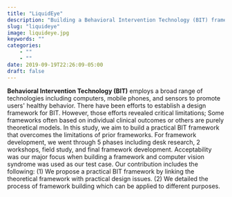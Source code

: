 ```yaml
---
title: "LiquidEye"
description: "Building a Behavioral Intervention Technology (BIT) framework: With an example of LiquidEye application (MacOS)"
slug: "liquideye"
image: liquideye.jpg
keywords: ""
categories: 
    - ""
    - ""
date: 2019-09-19T22:26:09-05:00
draft: false
---
```


**Behavioral Intervention Technology (BIT)** employs a broad range of technologies including computers, mobile phones, and sensors to promote users' healthy behavior. There have been efforts to establish a design framework for BIT. However, those efforts revealed critical limitations; Some frameworks often based on individual clinical outcomes or others are purely theoretical models.
In this study, we aim to build a practical BIT framework that overcomes the limitations of prior frameworks. For framework development, we went through 5 phases including desk research, 2 workshops, field study, and final framework development. Acceptability was our major focus when building a framework and computer vision syndrome was used as our test case. Our contribution includes the following: (1) We propose a practical BIT framework by linking the theoretical framework with practical design issues. (2) We detailed the process of framework building which can be applied to different purposes. 

